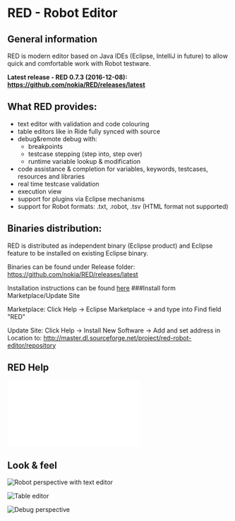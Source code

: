 # RED - Robot Editor
## General information 

RED is modern editor based on Java IDEs (Eclipse, IntelliJ in future) to allow quick and comfortable work with Robot testware.

**Latest release - RED 0.7.3 (2016-12-08): https://github.com/nokia/RED/releases/latest**

## What RED provides:
* text editor with validation and code colouring
* table editors like in Ride fully synced with source
* debug&remote debug with:
	* breakpoints
	* testcase stepping (step into, step over)
	* runtime variable lookup & modification
* code assistance & completion for variables, keywords, testcases, resources and libraries
* real time testcase validation
* execution view
* support for plugins via Eclipse mechanisms
* support for Robot formats: .txt, .robot, .tsv (HTML format not supported)

## Binaries distribution:
RED is distributed as independent binary (Eclipse product) and Eclipse feature to be installed on existing Eclipse binary.

Binaries can be found under Release folder:  https://github.com/nokia/RED/releases/latest

Installation instructions can be found [here](https://github.com/nokia/RED/blob/master/installation.md)
###Install form Marketplace/Update Site

Marketplace: Click Help -> Eclipse Marketplace -> and type into Find field "RED"

Update Site: Click Help -> Install New Software -> Add and set address in Location to:
http://master.dl.sourceforge.net/project/red-robot-editor/repository

## RED Help
![RED Robot Editor's application help](Red_Help.md)
## Look & feel
![](https://github.com/nokia/RED/blob/master/misc/img/red_overview_source_1.png "Robot perspective with text editor")

![](https://github.com/nokia/RED/blob/master/misc/img/red_testcases_table.png "Table editor")

![](https://github.com/nokia/RED/blob/master/misc/img/red_overview_debug.png "Debug perspective")




